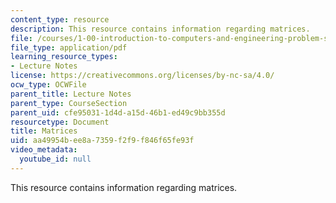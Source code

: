 ```yaml
---
content_type: resource
description: This resource contains information regarding matrices.
file: /courses/1-00-introduction-to-computers-and-engineering-problem-solving-spring-2012/aa49954bee8a7359f2f9f846f65fe93f_MIT1_00S12_Lec_30.pdf
file_type: application/pdf
learning_resource_types:
- Lecture Notes
license: https://creativecommons.org/licenses/by-nc-sa/4.0/
ocw_type: OCWFile
parent_title: Lecture Notes
parent_type: CourseSection
parent_uid: cfe95031-1d4d-a15d-46b1-ed49c9bb355d
resourcetype: Document
title: Matrices
uid: aa49954b-ee8a-7359-f2f9-f846f65fe93f
video_metadata:
  youtube_id: null
---
```

This resource contains information regarding matrices.